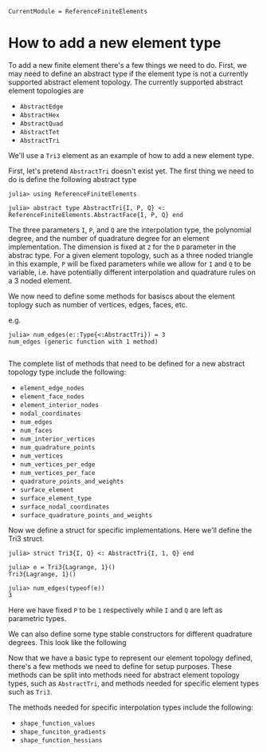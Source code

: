 ```@meta
CurrentModule = ReferenceFiniteElements
```

# How to add a new element type
To add a new finite element there's a few things we need to do. First, we may need to define an abstract type if the element type is not a currently supported abstract element topology. The currently supported abstract element topologies are   
- ```AbstractEdge```
- ```AbstractHex```
- ```AbstractQuad```
- ```AbstractTet```
- ```AbstractTri```

We'll use a ```Tri3``` element as an example of how to add a new element type.

First, let's pretend ```AbstractTri``` doesn't exist yet. The first thing we need to do is define the following abstract type

```jldoctest developer_example
julia> using ReferenceFiniteElements

julia> abstract type AbstractTri{I, P, Q} <: ReferenceFiniteElements.AbstractFace{I, P, Q} end

```
The three parameters ```I```, ```P```, and ```Q``` are the interpolation type, the polynomial degree, and the number of quadrature degree for an element implementation. The dimension is fixed at ```2``` for the ```D``` parameter in the abstrac type. For a given element topology, such as a three noded triangle in this example, ```P``` will be fixed parameters while we allow for ```I``` and ```Q``` to be variable, i.e. have potentially different interpolation and quadrature rules on a 3 noded element. 

We now need to define some methods for basiscs about the element toplogy such
as number of vertices, edges, faces, etc.

e.g. 
```jldoctest developer_example
julia> num_edges(e::Type{<:AbstractTri}) = 3
num_edges (generic function with 1 method)


```

The complete list of methods that need to be defined for a new abstract topology type include the following:
- ```element_edge_nodes```
- ```element_face_nodes```
- ```element_interior_nodes```
- ```nodal_coordinates```
- ```num_edges```
- ```num_faces```
- ```num_interior_vertices```
- ```num_quadrature_points```
- ```num_vertices```
- ```num_vertices_per_edge```
- ```num_vertices_per_face```
- ```quadrature_points_and_weights```
- ```surface_element```
- ```surface_element_type```
- ```surface_nodal_coordinates```
- ```surface_quadrature_points_and_weights```


Now we define a struct for specific implementations. Here we'll define the Tri3 struct.
```jldoctest developer_example
julia> struct Tri3{I, Q} <: AbstractTri{I, 1, Q} end

julia> e = Tri3{Lagrange, 1}()
Tri3{Lagrange, 1}()

julia> num_edges(typeof(e))
3
```
Here we have fixed ```P``` to be ```1``` respectively while ```I``` and ```Q``` are left as parametric types.

We can also define some type stable constructors for different quadrature degrees. This look like the following

Now that we have a basic type to represent our element topology defined, there's a few methods we need to define for setup purposes. These methods can be split into methods need for abstract element topology types, such as ```AbstractTri```, and methods needed for specific element types such as ```Tri3```.


The methods needed for specific interpolation types include the following:
- ```shape_function_values```
- ```shape_funciton_gradients```
- ```shape_function_hessians```
